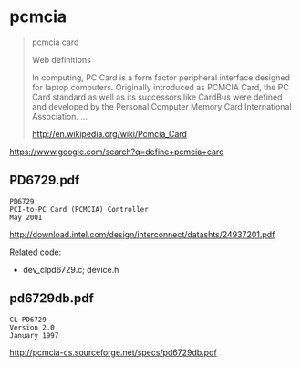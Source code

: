 # pcmcia

> pcmcia card
>
> Web definitions
>
> In computing, PC Card is a form factor peripheral interface designed for
> laptop computers. Originally introduced as PCMCIA Card, the PC Card standard
> as well as its successors like CardBus were defined and developed by the
> Personal Computer Memory Card International Association. ...
>
> http://en.wikipedia.org/wiki/Pcmcia_Card

https://www.google.com/search?q=define+pcmcia+card

## PD6729.pdf

```
PD6729
PCI-to-PC Card (PCMCIA) Controller
May 2001
```

http://download.intel.com/design/interconnect/datashts/24937201.pdf

Related code:

- dev_clpd6729.c; device.h

## pd6729db.pdf

```
CL-PD6729
Version 2.0
January 1997
```

http://pcmcia-cs.sourceforge.net/specs/pd6729db.pdf
